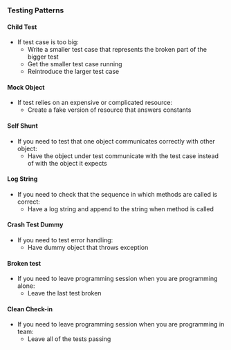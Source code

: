 ### Testing Patterns
#### Child Test
- If test case is too big:
  - Write a smaller test case that represents the broken part of the bigger test
  - Get the smaller test case running
  - Reintroduce the larger test case
#### Mock Object
- If test relies on an expensive or complicated resource:
  - Create a fake version of resource that answers constants
#### Self Shunt
- If you need to test that one object communicates correctly with other object:
  - Have the object under test communicate with the test case instead of with the object it expects
#### Log String
- If you need to check that the sequence in which methods are called is correct:
  - Have a log string and append to the string when method is called
#### Crash Test Dummy
- If you need to test error handling:
  - Have dummy object that throws exception
#### Broken test
- If you need to leave programming session when you are programming alone:
  - Leave the last test broken
#### Clean Check-in
- If you need to leave programming session when you are programming in team:
  - Leave all of the tests passing
